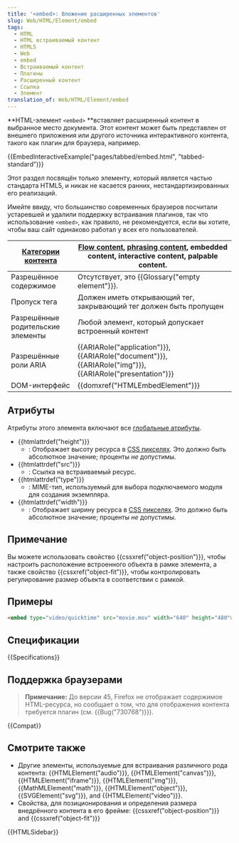 ```yaml
---
title: '<embed>: Вложение расширенных элементов'
slug: Web/HTML/Element/embed
tags:
  - HTML
  - HTML встраиваемый контент
  - HTML5
  - Web
  - embed
  - Встраиваемый контент
  - Плагины
  - Расширенный контент
  - Ссылка
  - Элемент
translation_of: Web/HTML/Element/embed
---
```


**HTML-элемент `<embed>` **вставляет расширенный контент в выбранное место документа. Этот контент может быть представлен от внешнего приложения или другого источника интерактивного контента, такого как плагин для браузера, например.

{{EmbedInteractiveExample("pages/tabbed/embed.html", "tabbed-standard")}}

Этот раздел посвящён только элементу, который является частью стандарта HTML5, и никак не касается ранних, нестандартизированных его реализаций.

Имейте ввиду, что большинство современных браузеров посчитали устаревшей и удалили поддержку встраивания плагинов, так что использование `<embed>`, как правило, не рекомендуется, если вы хотите, чтобы ваш сайт одинаково работал у всех его пользователей.

| [Категории контента](ru/docs/Web/Guide/HTML/Content_categories) | [Flow content](/ru/docs/HTML/Content_categories#Flow_content), [phrasing content](/ru/docs/HTML/Content_categories#Phrasing_content), embedded content, interactive content, palpable content. |
| --------------------------------------------------------------- | ---------------------------------------------------------------------------------------------------------------------------------------------------------------------------------------------- |
| Разрешённое содержимое                                          | Отсутствует, это {{Glossary("empty element")}}.                                                                                                                                     |
| Пропуск тега                                                    | Должен иметь открывающий тег, закрывающий тег должен быть пропущен                                                                                                                             |
| Разрешённые родительские элементы                               | Любой элемент, который допускает встроенный контент                                                                                                                                            |
| Разрешённые роли ARIA                                           | {{ARIARole("application")}}, {{ARIARole("document")}}, {{ARIARole("img")}}, {{ARIARole("presentation")}}                                                         |
| DOM-интерфейс                                                   | {{domxref("HTMLEmbedElement")}}                                                                                                                                                       |

## Атрибуты

Атрибуты этого элемента включают все [глобальные атрибуты](ru/docs/Web/HTML/Общие_атрибуты).

- {{htmlattrdef("height")}}
  - : Отображает высоту ресурса в [CSS пикселях](https://drafts.csswg.org/css-values/#px). Это должно быть абсолютное значение; проценты _не_ допустимы.
- {{htmlattrdef("src")}}
  - : Ссылка на встраиваемый ресурс.
- {{htmlattrdef("type")}}
  - : MIME-тип, используемый для выбора подключаемого модуля для создания экземпляра.
- {{htmlattrdef("width")}}
  - : Отображает ширину ресурса в [CSS пикселях](https://drafts.csswg.org/css-values/#px). Это должно быть абсолютное значение; проценты _не_ допустимы.

## Примечание

Вы можете использовать свойство {{cssxref("object-position")}}, чтобы настроить расположение встроенного объекта в рамке элемента, а также свойство {{cssxref("object-fit")}}, чтобы контролировать регулирование размер объекта в соответствии с рамкой.

## Примеры

```html
<embed type="video/quicktime" src="movie.mov" width="640" height="480">
```

## Спецификации

{{Specifications}}

## Поддержка браузерами

> **Примечание:** До версии 45, Firefox не отображает содержимое HTML-ресурса, но сообщает о том, что для отображения контента требуется плагин (см. {{Bug("730768")}}).

{{Compat}}

## Смотрите также

- Другие элементы, используемые для встраивания различного рода контента: {{HTMLElement("audio")}}, {{HTMLElement("canvas")}}, {{HTMLElement("iframe")}}, {{HTMLElement("img")}}, {{MathMLElement("math")}}, {{HTMLElement("object")}}, {{SVGElement("svg")}}, and {{HTMLElement("video")}}.
- Свойства, для позиционирования и определения размера внедрённого контента в его фрейме: {{cssxref("object-position")}} and {{cssxref("object-fit")}}

{{HTMLSidebar}}
